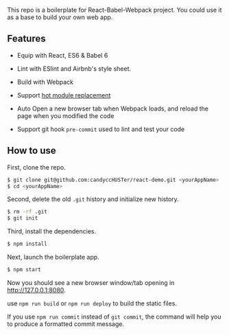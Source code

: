This repo is a boilerplate for React-Babel-Webpack project. You could use it as a base to build your own web app.

## Features

- Equip with React, ES6 & Babel 6
- Lint with ESlint and Airbnb's style sheet.
- Build with Webpack
- Support [hot module replacement](https://webpack.github.io/docs/hot-module-replacement.html)
- Auto Open a new browser tab when Webpack loads, and reload the page when you modified the code

- Support git hook `pre-commit` used to lint and test your code

## How to use

First, clone the repo.

```bash
$ git clone git@github.com:candyccHUSTer/react-demo.git <yourAppName>
$ cd <yourAppName>
```

Second, delete the old `.git` history and initialize new history.

```bash
$ rm -rf .git
$ git init
```

Third, install the dependencies.

```bash
$ npm install
```

Next, launch the boilerplate app.

```bash
$ npm start
```

Now you should see a new browser window/tab opening in http://127.0.0.1:8080.

use `npm run build` or `npm run deploy` to build the static files.

If you use `npm run commit` instead of `git commit`, the command will help you to produce a formatted commit message.

